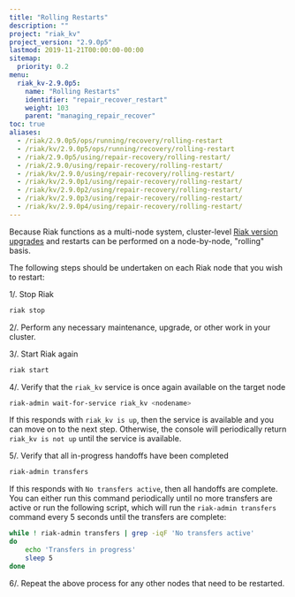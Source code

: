 ```yaml
---
title: "Rolling Restarts"
description: ""
project: "riak_kv"
project_version: "2.9.0p5"
lastmod: 2019-11-21T00:00:00-00:00
sitemap:
  priority: 0.2
menu:
  riak_kv-2.9.0p5:
    name: "Rolling Restarts"
    identifier: "repair_recover_restart"
    weight: 103
    parent: "managing_repair_recover"
toc: true
aliases:
  - /riak/2.9.0p5/ops/running/recovery/rolling-restart
  - /riak/kv/2.9.0p5/ops/running/recovery/rolling-restart
  - /riak/2.9.0p5/using/repair-recovery/rolling-restart/
  - /riak/2.9.0/using/repair-recovery/rolling-restart/
  - /riak/kv/2.9.0/using/repair-recovery/rolling-restart/
  - /riak/kv/2.9.0p1/using/repair-recovery/rolling-restart/
  - /riak/kv/2.9.0p2/using/repair-recovery/rolling-restart/
  - /riak/kv/2.9.0p3/using/repair-recovery/rolling-restart/
  - /riak/kv/2.9.0p4/using/repair-recovery/rolling-restart/
---
```


Because Riak functions as a multi-node system, cluster-level [Riak version upgrades]({{<baseurl>}}riak/kv/2.9.0p5/setup/upgrading/cluster) and restarts can be performed on a node-by-node, "rolling" basis.

The following steps should be undertaken on each Riak node that you wish to restart:

1/. Stop Riak

```bash
riak stop
```

2/. Perform any necessary maintenance, upgrade, or other work in your cluster.

3/. Start Riak again

```bash
riak start
```

4/. Verify that the `riak_kv` service is once again available on the target node

```bash
riak-admin wait-for-service riak_kv <nodename>
```

If this responds with `riak_kv is up`, then the service is available and you can move on to the next step. Otherwise, the console will periodically return `riak_kv is not up` until the service is available.

5/. Verify that all in-progress handoffs have been completed

```bash
riak-admin transfers
```

If this responds with `No transfers active`, then all handoffs are complete. You can either run this command periodically until no more transfers are active or run the following script, which will run the `riak-admin transfers` command every 5 seconds until the transfers are complete:

```bash
while ! riak-admin transfers | grep -iqF 'No transfers active'
do
    echo 'Transfers in progress'
    sleep 5
done
```

6/. Repeat the above process for any other nodes that need to be restarted.
